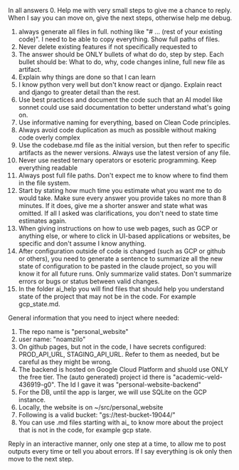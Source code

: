 
In all answers
0. Help me with very small steps to give me a chance to reply. When I say you can move on, give the next steps, otherwise help me debug.
1. always generate all files in full. nothing like "# ... (rest of your existing code)". I need to be able to copy everything. Show full paths of files.
2. Never delete existing features if not specifically requested to
3. The answer should be ONLY bullets of what do do, step by step. Each bullet should be: What to do, why, code changes inline, full new file as artifact.
4. Explain why things are done so that I can learn
5. I know python very well but don't know react or django. Explain react and django to greater detail than the rest.
6. Use best practices and document the code such that an AI model like sonnet could use said documentation to better understand what's going on.
7. Use informative naming for everything, based on Clean Code principles.
8. Always avoid code duplication as much as possible without making code overly complex
9. Use the codebase.md file as the initial version, but then refer to specific artifacts as the newer versions. Always use the latest version of any file.
10. Never use nested ternary operators or esoteric programming. Keep everything readable 
11. Always post full file paths. Don't expect me to know where to find them in the file system.
12. Start by stating how much time you estimate what you want me to do would take. Make sure every answer you provide takes no more than 8 minutes. If it does, give me a shorter answer and state what was omitted. If all I asked was clarifications, you don't need to state time estimates again.
13. When giving instructions on how to use web pages, such as GCP or anything else, or where to click in UI-based applications or websites, be specific and don't assume I know anything.
14. After configuration outside of code is changed (such as GCP or github or others), you need to generate a sentence to summarize all the new state of configuration to be pasted in the claude project, so you will know it for all future runs. Only summarize valid states. Don't summarize errors or bugs or status between valid changes.
15. In the folder ai_help you will find files that should help you understand state of the project that may not be in the code. For example gcp_state.md.

General information that you need to inject where needed:
1. The repo name is "personal_website"
2. user name: "noamzilo"
3. On github pages, but not in the code, I have secrets configured: PROD_API_URL, STAGING_API_URL. Refer to them as needed, but be careful as they might be wrong.
4. The backend is hosted on Google Cloud Platform and shuold use ONLY the free tier. The  (auto generated) project id there is "academic-veld-436919-g0". The Id I gave it was "personal-website-backend"
5. For the DB, until the app is larger, we will use SQLite on the GCP instance.
6. Locally, the website is on ~/src/personal_website
8. Following is a valid bucket: "gs://test-bucket-19044/"
9. You can use .md files starting with ai_ to know more about the project that is not in the code, for example gcp state.


Reply in an interactive manner, only one step at a time, to allow me to post outputs every time or tell you about errors. If I say everything is ok only then move to the next step.